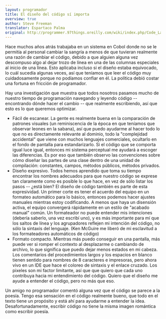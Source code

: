 ```yaml
---
layout: programador
title: El diseño del código sí importa
overview: true
author: Steve Freeman
translator: Espartaco Palma
original: http://programmer.97things.oreilly.com/wiki/index.php/Code_Layout_Matters
---
```


Hace muchos años atrás trabajaba en un sistema en Cobol donde no se le
permitía al personal cambiar la sangría a menos de que tuvieran
realmente una razón de cambiar el código, debido a que alguien alguna
vez descompuso algo al dejar trozo de línea en una de las columnas
especiales al inicio de una línea. Esto aplicaba incluso si el diseño
estaba equivocado, lo cuál sucedía algunas veces, así que teníamos que
leer el código muy cuidadosamente porque no podíamos confiar en él. La
política debió costar una fortuna en fricción de programador.

Hay una investigación que muestra que todos nosotros pasamos mucho de
nuestro tiempo de programación navegando y leyendo código -- encontrando
dónde hacer el cambio -- que realmente escribiendo, así que esto es lo
que queremos optimizar.

- Fácil de escanear. La gente es realmente buena en la comparación de
patrones visuales (un reminiscencia de la época en que teníamos que
observar leones en la sabana), así que puedo ayudarme al hacer todo lo
que no es directamente relevante al dominio, todo la "complejidad
accidental" que viene con muchos lenguajes comerciales, ocultarlo en el
fondo de pantalla para estandarizarlo. Si el código que se comporta
igual luce igual, entonces mi sistema perceptual me ayudará a escoger
las diferencias. Es por eso que también observo las convenciones sobre
cómo diseñar las partes de una clase dentro de una unidad de
compilación: constantes, campos, métodos públicos, métodos privados.
- Diseño expresivo. Todos hemos aprendido que toma su tiempo encontrar
los nombres adecuados para que nuestro código se exprese tan claramente
como es posible lo que hace, en vez de sólo listar los pasos -- ¿está
bien? El diseño de código también es parte de esta expresividad. Un
primer corte es tener el acuerdo del equipo en un formateo automático
para lo básico, entonces podemos hacer ajustes manuales mientras estoy
codificando. A menos que haya un disensión activa, el equipo convergerá
rápidamente en un estilo de "acabado manual" común. Un formateador no
puede entender mis intencíones (debería saberlo, una vez escribí uno),
y es más importante para mí que los saltos de línea y los agrupadores
reflejen mi intención del código, no sólo la sintaxis del lenguaje.
(Ken McGuire me liberó de mi esclavitud a los formateadores automáticos
de código)
- Formato compacto. Mientras más puedo conseguir en una pantalla, más
puede ver si romper el contexto al desplazarme o cambiando de archivo,
lo que significa que puedo dejar menos estados en mi cabeza. Los
comentarios del procedimientos largos y los espacios en blanco tienen
sentido para nombres de 8 caracteres e impresoras, pero ahora vivo en
un IDE que hace el coloreo de sintaxis y el enlace cruzado. Los pixeles
son mi factor limitante, así que que quiero que cada uno contribuya
hacia mi entendimiento del código. Quiero que el diseño me ayude a
entender el código, pero no más que eso.

Un amigo no programador comentó alguna vez que el código se parece a la
poesía. Tengo esa sensación en el código realmente bueno, que todo en el
texto tiene un propósito y está ahí para ayudarme a entender la idea.
Desafortunadamente, escribir código no tiene la misma imagen romántica
como escribir poesía.


